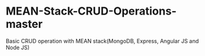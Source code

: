 # MEAN-Stack-CRUD-Operations-master

Basic CRUD operation with MEAN stack(MongoDB, Express, Angular JS and Node JS)
